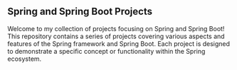 <h2>Spring and Spring Boot Projects</h2>
  


<p>
  Welcome to my collection of projects focusing on Spring and Spring Boot! This repository contains a series
  of projects covering various aspects and features of the Spring framework and Spring Boot. Each project is designed to demonstrate a specific
  concept or functionality within the Spring ecosystem.
  </p>
